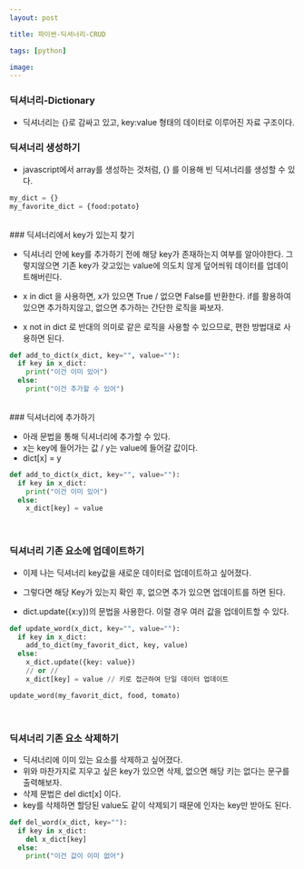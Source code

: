```yaml
---
layout: post

title: 파이썬-딕셔너리-CRUD

tags: [python]

image:
---
```


### 딕셔너리-Dictionary

- 딕셔너리는 {}로 감싸고 있고, key:value 형태의 데이터로 이루어진 자료 구조이다.

### 딕셔너리 생성하기

- javascript에서 array를 생성하는 것처럼, {} 를 이용해 빈 딕셔너리를 생성할 수 있다.

```python
my_dict = {}
my_favorite_dict = {food:potato}
```

<br/>
### 딕셔너리에서 key가 있는지 찾기

- 딕셔너리 안에 key를 추가하기 전에 해당 key가 존재하는지 여부를 알아야한다. 그렇지않으면 기존 key가 갖고있는 value에 의도치 않게 덮어씌워 데이터를 업데이트해버린다.

- x in dict 을 사용하면, x가 있으면 True / 없으면 False를 반환한다. if를 활용하여 있으면 추가하지않고, 없으면 추가하는 간단한 로직을 짜보자.
- x not in dict 로 반대의 의미로 같은 로직을 사용할 수 있으므로, 편한 방법대로 사용하면 된다.

```python
def add_to_dict(x_dict, key="", value=""):
  if key in x_dict:
    print("이건 이미 있어")
  else:
    print("이건 추가할 수 있어")
```

<br/>
### 딕셔너리에 추가하기

- 아래 문법을 통해 딕셔너리에 추가할 수 있다.
- x는 key에 들어가는 값 / y는 value에 들어갈 값이다.
- dict[x] = y

```python
def add_to_dict(x_dict, key="", value=""):
  if key in x_dict:
    print("이건 이미 있어")
  else:
    x_dict[key] = value
```

<br/>

### 딕셔너리 기존 요소에 업데이트하기

- 이제 나는 딕셔너리 key값을 새로운 데이터로 업데이트하고 싶어졌다.
- 그렇다면 해당 Key가 있는지 확인 후, 없으면 추가 있으면 업데이트를 하면 된다.

- dict.update({x:y})의 문법을 사용한다. 이럴 경우 여러 값을 업데이트할 수 있다.

```python
def update_word(x_dict, key="", value=""):
  if key in x_dict:
    add_to_dict(my_favorit_dict, key, value)
  else:
    x_dict.update({key: value})
    // or //
    x_dict[key] = value // 키로 접근하여 단일 데이터 업데이트

update_word(my_favorit_dict, food, tomato)
```

<br/>

### 딕셔너리 기존 요소 삭제하기

- 딕셔너리에 이미 있는 요소를 삭제하고 싶어졌다.
- 위와 마찬가지로 지우고 싶은 key가 있으면 삭제, 없으면 해당 키는 없다는 문구를 출력해보자.
- 삭제 문법은 del dict[x] 이다.
- key를 삭제하면 할당된 value도 같이 삭제되기 때문에 인자는 key만 받아도 된다.

```python
def del_word(x_dict, key=""):
  if key in x_dict:
    del x_dict[key]
  else:
    print("이건 값이 이미 없어")
```
